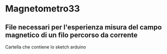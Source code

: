 # Magnetometro33
## File necessari per l'esperienza misura del campo magnetico di un filo percorso da corrente
Cartella che contiene lo sketch arduino
